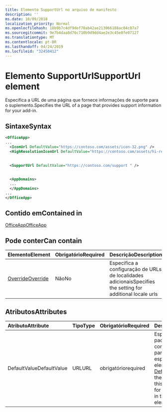 ```yaml
---
title: Elemento SupportUrl no arquivo de manifesto
description: ''
ms.date: 10/09/2018
localization_priority: Normal
ms.openlocfilehash: 18b9b7c4df9def70ab42ae213066188ac04c07a7
ms.sourcegitcommit: 9e7b4daa8d76c710b9d9dd4ae2e3c45e8fe07127
ms.translationtype: MT
ms.contentlocale: pt-BR
ms.lasthandoff: 04/24/2019
ms.locfileid: "32450412"
---
```

# <a name="supporturl-element"></a><span data-ttu-id="c21f6-102">Elemento SupportUrl</span><span class="sxs-lookup"><span data-stu-id="c21f6-102">SupportUrl element</span></span>

<span data-ttu-id="c21f6-103">Especifica a URL de uma página que fornece informações de suporte para o suplemento.</span><span class="sxs-lookup"><span data-stu-id="c21f6-103">Specifies the URL of a page that provides support information for your add-in.</span></span>

## <a name="syntax"></a><span data-ttu-id="c21f6-104">Sintaxe</span><span class="sxs-lookup"><span data-stu-id="c21f6-104">Syntax</span></span>

```XML
<OfficeApp>
...
  <IconUrl DefaultValue="https://contoso.com/assets/icon-32.png" />
  <HighResolutionIconUrl DefaultValue="https://contoso.com/assets/hi-res-icon.png"/>
  
  
  <SupportUrl DefaultValue="https://contoso.com/support " />
  
  
  <AppDomains>
  ...
  </AppDomains>
...
</OfficeApp>
```

## <a name="contained-in"></a><span data-ttu-id="c21f6-105">Contido em</span><span class="sxs-lookup"><span data-stu-id="c21f6-105">Contained in</span></span>

[<span data-ttu-id="c21f6-106">OfficeApp</span><span class="sxs-lookup"><span data-stu-id="c21f6-106">OfficeApp</span></span>](officeapp.md)

## <a name="can-contain"></a><span data-ttu-id="c21f6-107">Pode conter</span><span class="sxs-lookup"><span data-stu-id="c21f6-107">Can contain</span></span>

|  <span data-ttu-id="c21f6-108">Elemento</span><span class="sxs-lookup"><span data-stu-id="c21f6-108">Element</span></span> | <span data-ttu-id="c21f6-109">Obrigatório</span><span class="sxs-lookup"><span data-stu-id="c21f6-109">Required</span></span> | <span data-ttu-id="c21f6-110">Descrição</span><span class="sxs-lookup"><span data-stu-id="c21f6-110">Description</span></span>  |
|:-----|:-----|:-----|
|  [<span data-ttu-id="c21f6-111">Override</span><span class="sxs-lookup"><span data-stu-id="c21f6-111">Override</span></span>](override.md)   | <span data-ttu-id="c21f6-112">Não</span><span class="sxs-lookup"><span data-stu-id="c21f6-112">No</span></span> | <span data-ttu-id="c21f6-113">Especifica a configuração de URLs de localidades adicionais</span><span class="sxs-lookup"><span data-stu-id="c21f6-113">Specifies the setting for additional locale urls</span></span> |

## <a name="attributes"></a><span data-ttu-id="c21f6-114">Atributos</span><span class="sxs-lookup"><span data-stu-id="c21f6-114">Attributes</span></span>

|<span data-ttu-id="c21f6-115">**Atributo**</span><span class="sxs-lookup"><span data-stu-id="c21f6-115">**Attribute**</span></span>|<span data-ttu-id="c21f6-116">**Tipo**</span><span class="sxs-lookup"><span data-stu-id="c21f6-116">**Type**</span></span>|<span data-ttu-id="c21f6-117">**Obrigatório**</span><span class="sxs-lookup"><span data-stu-id="c21f6-117">**Required**</span></span>|<span data-ttu-id="c21f6-118">**Descrição**</span><span class="sxs-lookup"><span data-stu-id="c21f6-118">**Description**</span></span>|
|:-----|:-----|:-----|:-----|
|<span data-ttu-id="c21f6-119">DefaultValue</span><span class="sxs-lookup"><span data-stu-id="c21f6-119">DefaultValue</span></span>|<span data-ttu-id="c21f6-120">URL</span><span class="sxs-lookup"><span data-stu-id="c21f6-120">URL</span></span>|<span data-ttu-id="c21f6-121">obrigatório</span><span class="sxs-lookup"><span data-stu-id="c21f6-121">required</span></span>|<span data-ttu-id="c21f6-122">Especifica o valor padrão para essa configuração, expresso para a localidade especificada no elemento [DefaultLocale](defaultlocale.md).</span><span class="sxs-lookup"><span data-stu-id="c21f6-122">Specifies the default value for this setting, expressed for the locale specified in the [DefaultLocale](defaultlocale.md) element.</span></span>|

